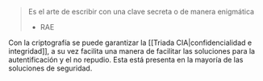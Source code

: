 > Es el arte de escribir con una clave secreta o de manera enigmática
> - RAE 

Con la criptografía se puede garantizar la [[Triada CIA|confidencialidad e integridad]], a su vez facilita una manera de facilitar las soluciones para la autentificación y el no repudio. Esta está presenta en la mayoría de las soluciones de seguridad. 